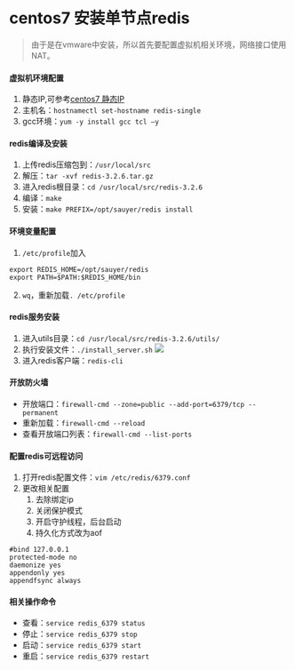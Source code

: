 # centos7 安装单节点redis

> 由于是在vmware中安装，所以首先要配置虚拟机相关环境，网络接口使用NAT。

#### 虚拟机环境配置

1. 静态IP,可参考[centos7 静态IP](https://blog.csdn.net/sauyer/article/details/88079999)
2. 主机名：`hostnamectl set-hostname redis-single`
3. gcc环境：`yum -y install gcc tcl –y`

#### redis编译及安装

1. 上传redis压缩包到：`/usr/local/src`
2. 解压：`tar -xvf redis-3.2.6.tar.gz`
3. 进入redis根目录：`cd /usr/local/src/redis-3.2.6`
4. 编译：`make`
5. 安装：`make PREFIX=/opt/sauyer/redis install`

#### 环境变量配置

1. `/etc/profile`加入

```shell
export REDIS_HOME=/opt/sauyer/redis
export PATH=$PATH:$REDIS_HOME/bin
```

2. `wq`，重新加载`. /etc/profile`

#### redis服务安装

1. 进入utils目录：`cd /usr/local/src/redis-3.2.6/utils/`
2. 执行安装文件：`./install_server.sh`
![](http://ww1.sinaimg.cn/large/007EE6nYly1g0oqis2lqmj30ha0eb0te.jpg)
3. 进入redis客户端：`redis-cli`

#### 开放防火墙

* 开放端口：`firewall-cmd --zone=public --add-port=6379/tcp --permanent`
* 重新加载：`firewall-cmd --reload`
* 查看开放端口列表：`firewall-cmd --list-ports`

#### 配置redis可远程访问

1. 打开redis配置文件：`vim /etc/redis/6379.conf`
2. 更改相关配置
   1. 去除绑定ip
   2. 关闭保护模式
   3. 开启守护线程，后台启动
   4. 持久化方式改为aof

```shell
#bind 127.0.0.1
protected-mode no
daemonize yes
appendonly yes
appendfsync always
```

#### 相关操作命令

* 查看：`service redis_6379 status`
* 停止：`service redis_6379 stop`
* 启动：`service redis_6379 start`
* 重启：`service redis_6379 restart`